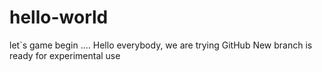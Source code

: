 # hello-world
let`s game begin .... 
Hello everybody, we are trying GitHub 
New branch is ready for experimental use
